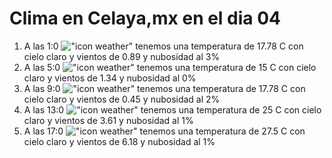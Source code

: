# Clima en Celaya,mx en el dia 04

1. A las 1:0 !["icon weather"](http://openweathermap.org/img/w/01n.png) tenemos una temperatura de 17.78 C con cielo claro y  vientos de 0.89 y nubosidad al 3%
1. A las 5:0 !["icon weather"](http://openweathermap.org/img/w/01n.png) tenemos una temperatura de 15 C con cielo claro y  vientos de 1.34 y nubosidad al 0%
1. A las 9:0 !["icon weather"](http://openweathermap.org/img/w/01d.png) tenemos una temperatura de 17.78 C con cielo claro y  vientos de 0.45 y nubosidad al 2%
1. A las 13:0 !["icon weather"](http://openweathermap.org/img/w/01d.png) tenemos una temperatura de 25 C con cielo claro y  vientos de 3.61 y nubosidad al 1%
1. A las 17:0 !["icon weather"](http://openweathermap.org/img/w/01d.png) tenemos una temperatura de 27.5 C con cielo claro y  vientos de 6.18 y nubosidad al 1%
